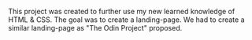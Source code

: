 This project was created to further use my new learned knowledge of HTML & CSS.
The goal was to create a landing-page. 
We had to create a similar landing-page as "The Odin Project" proposed. 

